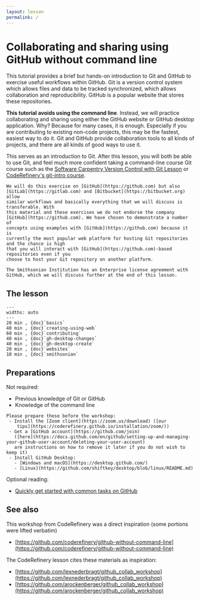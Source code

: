 ```yaml
---
layout: lesson
permalink: /
---
```


# Collaborating and sharing using GitHub without command line

This tutorial provides a brief but hands-on introduction to Git and
GitHub to exercise useful workflows within GitHub.  Git is a version
control system which allows files and data to be tracked synchronized,
which allows collaboration and reproducibility.
GitHub is a popular website that stores these repositories.

**This tutorial avoids using the command line**. Instead, we will practice collaborating and
sharing using either the GitHub website or GitHub desktop
application.  Why?  Because for many cases, it is enough.  Especially
if you are contributing to existing non-code projects, this may be the
fastest, easiest way to do it.  Git and GitHub provide collaboration
tools to all kinds of projects, and there are all kinds of good ways
to use it.

This serves as an introduction to Git.  After this lesson, you will
both be able to use Git, and feel much more confident taking a
command-line course Git course such as the [Software Carpentry Version Control with Git Lesson](https://swcarpentry.github.io/git-novice/) or 
[CodeRefinery's git-intro
course](https://coderefinery.github.io/git-intro/).

```{admonition} Why GitHub
We will do this exercise on [GitHub](https://github.com) but also
[GitLab](https://gitlab.com) and [Bitbucket](https://bitbucket.org) allow
similar workflows and basically everything that we will discuss is transferable. With
this material and these exercises we do not endorse the company
[GitHub](https://github.com). We have chosen to demonstrate a number of
concepts using examples with [GitHub](https://github.com) because it is
currently the most popular web platform for hosting Git repositories and the chance is high
that you will interact with [GitHub](https://github.com)-based repositories even if you
choose to host your Git repository on another platform.

The Smithsonian Institution has an Enterprise license agreement with GitHub, which we will discuss further at the end of this lesson.
```

## The lesson

```{csv-table}
---
widths: auto
---
20 min , {doc}`basics`
40 min , {doc}`creating-using-web`
60 min , {doc}`contributing`
40 min , {doc}`gh-desktop-changes`
40 min , {doc}`gh-desktop-create`
20 min , {doc}`websites`
10 min , {doc}`smithsonian`
```

## Preparations

Not required:
- Previous knowledge of Git or GitHub
- Knowledge of the command line

```{admonition} Prerequisites
Please prepare these before the workshop:
 - Install the [Zoom client](https://zoom.us/download) ([our
    tips](https://coderefinery.github.io/installation/zoom/))
 - Get a [GitHub account](https://github.com/join)
   ([here](https://docs.github.com/en/github/setting-up-and-managing-your-github-user-account/deleting-your-user-account)
   are instructions on how to remove it later if you do not wish to keep it)
 - Install GitHub Desktop:
   - [Windows and macOS](https://desktop.github.com/)
   - [Linux](https://github.com/shiftkey/desktop/blob/linux/README.md)

```

Optional reading:
- [Quickly get started with common tasks on GitHub](https://help.github.com/en/github/getting-started-with-github/quickstart)


## See also

This workshop from CodeRefinery was a direct inspiration (some portions were lifted verbatim)

- [https://github.com/coderefinery/github-without-command-line](https://github.com/coderefinery/github-without-command-line)

The CodeRefinery lesson cites these materials as inspiration:

- [https://github.com/lexnederbragt/github_collab_workshop](https://github.com/lexnederbragt/github_collab_workshop)
- [https://github.com/arockenberger/github_collab_workshop](https://github.com/arockenberger/github_collab_workshop)
